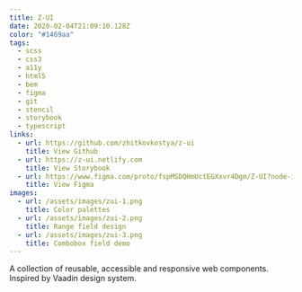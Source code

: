```yaml
---
title: Z-UI
date: 2020-02-04T21:09:10.128Z
color: "#1469aa"
tags:
  - scss
  - css3
  - a11y
  - html5
  - bem
  - figma
  - git
  - stencil
  - storybook
  - typescript
links:
  - url: https://github.com/zhitkovkostya/z-ui
    title: View Github
  - url: https://z-ui.netlify.com
    title: View Storybook
  - url: https://www.figma.com/proto/fspMSDQHmUctEGXxvr4Dgm/Z-UI?node-id=1%3A2&viewport=199%2C423%2C0.05426705256104469&scaling=scale-down
    title: View Figma
images:
  - url: /assets/images/zui-1.png
    title: Color palettes
  - url: /assets/images/zui-2.png
    title: Range field design
  - url: /assets/images/zui-3.png
    title: Combobox field demo
---
```

A collection of reusable, accessible and responsive web components. Inspired by Vaadin design system.
